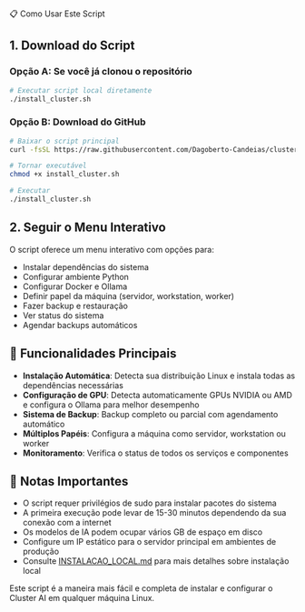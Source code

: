 📋 Como Usar Este Script

## 1. Download do Script

### Opção A: Se você já clonou o repositório
```bash
# Executar script local diretamente
./install_cluster.sh
```

### Opção B: Download do GitHub
```bash
# Baixar o script principal
curl -fsSL https://raw.githubusercontent.com/Dagoberto-Candeias/cluster-ai/main/scripts/installation/main.sh -o install_cluster.sh

# Tornar executável
chmod +x install_cluster.sh

# Executar
./install_cluster.sh
```

## 2. Seguir o Menu Interativo
O script oferece um menu interativo com opções para:

- Instalar dependências do sistema
- Configurar ambiente Python
- Configurar Docker e Ollama
- Definir papel da máquina (servidor, workstation, worker)
- Fazer backup e restauração
- Ver status do sistema
- Agendar backups automáticos

## 🚀 Funcionalidades Principais

- **Instalação Automática**: Detecta sua distribuição Linux e instala todas as dependências necessárias
- **Configuração de GPU**: Detecta automaticamente GPUs NVIDIA ou AMD e configura o Ollama para melhor desempenho
- **Sistema de Backup**: Backup completo ou parcial com agendamento automático
- **Múltiplos Papéis**: Configura a máquina como servidor, workstation ou worker
- **Monitoramento**: Verifica o status de todos os serviços e componentes

## 📝 Notas Importantes

- O script requer privilégios de sudo para instalar pacotes do sistema
- A primeira execução pode levar de 15-30 minutos dependendo da sua conexão com a internet
- Os modelos de IA podem ocupar vários GB de espaço em disco
- Configure um IP estático para o servidor principal em ambientes de produção
- Consulte [INSTALACAO_LOCAL.md](../INSTALACAO_LOCAL.md) para mais detalhes sobre instalação local

Este script é a maneira mais fácil e completa de instalar e configurar o Cluster AI em qualquer máquina Linux.
